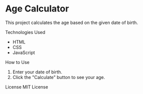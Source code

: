 # Age Calculator

This project calculates the age based on the given date of birth.

 Technologies Used
- HTML
- CSS
- JavaScript

 How to Use
1. Enter your date of birth.
2. Click the "Calculate" button to see your age.

License
MIT License



